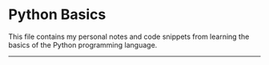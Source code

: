 # Python Basics

This file contains my personal notes and code snippets from learning the basics of the Python programming language.

---
